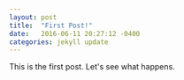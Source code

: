 ```yaml
---
layout: post
title:  "First Post!"
date:   2016-06-11 20:27:12 -0400
categories: jekyll update
---
```


This is the first post. Let's see what happens.
